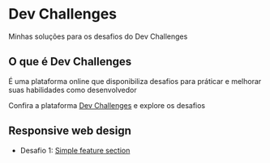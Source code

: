 # Dev Challenges
 Minhas soluções para os desafios do Dev Challenges

 ## O que é Dev Challenges
 <p>É uma plataforma online que disponibiliza desafios para práticar e melhorar suas habilidades como desenvolvedor</p>
 Confira a plataforma <a href="https://devchallenges.io"/>Dev Challenges</a> e explore os desafios
 
 ## Responsive web design
 
- Desafio 1: <a href="https://github.com/KahSR/devchallenges/tree/8d4ef099fdd7c3e290eacb8264d2800a8957ddbe/simple-feature-section">Simple feature section</a>



